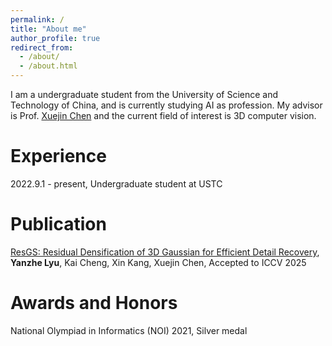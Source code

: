 ```yaml
---
permalink: /
title: "About me"
author_profile: true
redirect_from: 
  - /about/
  - /about.html
---
```


I am a undergraduate student from the University of Science and Technology of China, and is currently studying AI as profession. My advisor is Prof. [Xuejin Chen](http://staff.ustc.edu.cn/~xjchen99/) and the current field of interest is 3D computer vision.

Experience
======

2022.9.1 - present, Undergraduate student at USTC


Publication
======
[ResGS: Residual Densification of 3D Gaussian for Efficient Detail Recovery](https://lyuyz5440.github.io/resgs.github.io/), **Yanzhe Lyu**, Kai Cheng, Xin Kang, Xuejin Chen, Accepted to ICCV 2025

Awards and Honors
======
National Olympiad in Informatics (NOI) 2021, Silver medal